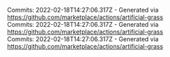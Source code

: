 Commits: 2022-02-18T14:27:06.317Z - Generated via https://github.com/marketplace/actions/artificial-grass
<br>
Commits: 2022-02-18T14:27:06.317Z - Generated via https://github.com/marketplace/actions/artificial-grass
<br>
Commits: 2022-02-18T14:27:06.317Z - Generated via https://github.com/marketplace/actions/artificial-grass
<br>
